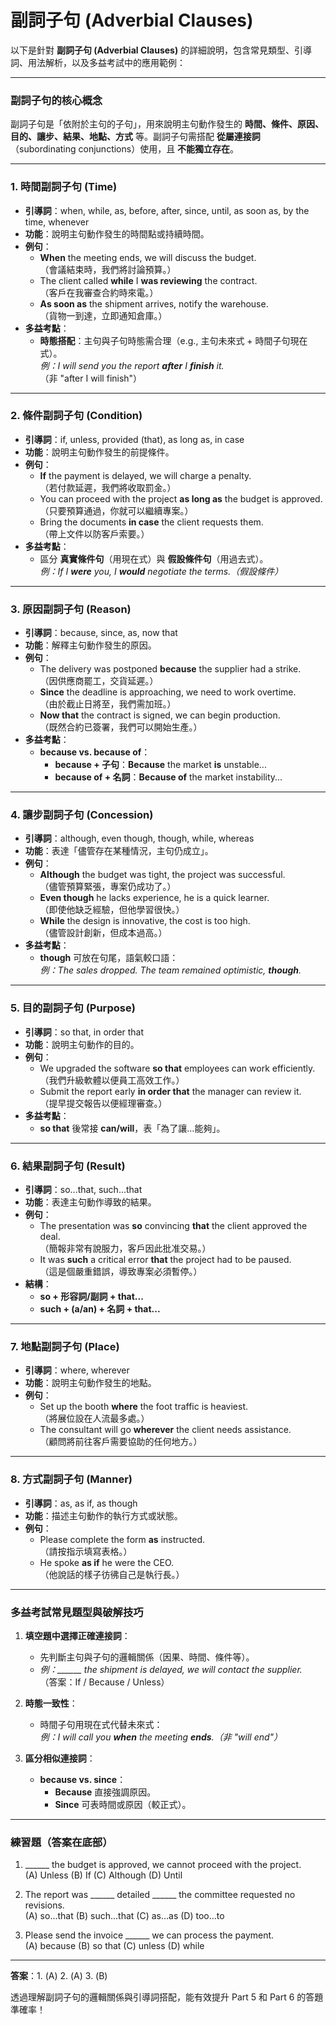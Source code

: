 # 副詞子句 (Adverbial Clauses)

以下是針對 **副詞子句 (Adverbial Clauses)** 的詳細說明，包含常見類型、引導詞、用法解析，以及多益考試中的應用範例：

---

### **副詞子句的核心概念**

副詞子句是「依附於主句的子句」，用來說明主句動作發生的 **時間、條件、原因、目的、讓步、結果、地點、方式** 等。副詞子句需搭配 **從屬連接詞**（subordinating conjunctions）使用，且 **不能獨立存在**。

---

### **1. 時間副詞子句 (Time)**

- **引導詞**：when, while, as, before, after, since, until, as soon as, by the time, whenever  
- **功能**：說明主句動作發生的時間點或持續時間。  
- **例句**：  
  - **When** the meeting ends, we will discuss the budget.  
    （會議結束時，我們將討論預算。）  
  - The client called **while** I **was reviewing** the contract.  
    （客戶在我審查合約時來電。）  
  - **As soon as** the shipment arrives, notify the warehouse.  
    （貨物一到達，立即通知倉庫。）  
- **多益考點**：  
  - **時態搭配**：主句與子句時態需合理（e.g., 主句未來式 + 時間子句現在式）。  
    *例：I will send you the report **after** I **finish** it.*（非 "after I will finish"）

---

### **2. 條件副詞子句 (Condition)**

- **引導詞**：if, unless, provided (that), as long as, in case  
- **功能**：說明主句動作發生的前提條件。  
- **例句**：  
  - **If** the payment is delayed, we will charge a penalty.  
    （若付款延遲，我們將收取罰金。）  
  - You can proceed with the project **as long as** the budget is approved.  
    （只要預算通過，你就可以繼續專案。）  
  - Bring the documents **in case** the client requests them.  
    （帶上文件以防客戶索要。）  
- **多益考點**：  
  - 區分 **真實條件句**（用現在式）與 **假設條件句**（用過去式）。  
    *例：If I **were** you, I **would** negotiate the terms.（假設條件）*

---

### **3. 原因副詞子句 (Reason)**

- **引導詞**：because, since, as, now that  
- **功能**：解釋主句動作發生的原因。  
- **例句**：  
  - The delivery was postponed **because** the supplier had a strike.  
    （因供應商罷工，交貨延遲。）  
  - **Since** the deadline is approaching, we need to work overtime.  
    （由於截止日將至，我們需加班。）  
  - **Now that** the contract is signed, we can begin production.  
    （既然合約已簽署，我們可以開始生產。）  
- **多益考點**：  
  - **because vs. because of**：  
    - **because + 子句**：**Because** the market **is** unstable...  
    - **because of + 名詞**：**Because of** the market instability...  

---

### **4. 讓步副詞子句 (Concession)**

- **引導詞**：although, even though, though, while, whereas  
- **功能**：表達「儘管存在某種情況，主句仍成立」。  
- **例句**：  
  - **Although** the budget was tight, the project was successful.  
    （儘管預算緊張，專案仍成功了。）  
  - **Even though** he lacks experience, he is a quick learner.  
    （即使他缺乏經驗，但他學習很快。）  
  - **While** the design is innovative, the cost is too high.  
    （儘管設計創新，但成本過高。）  
- **多益考點**：  
  - **though** 可放在句尾，語氣較口語：  
    *例：The sales dropped. The team remained optimistic, **though**.*  

---

### **5. 目的副詞子句 (Purpose)**

- **引導詞**：so that, in order that  
- **功能**：說明主句動作的目的。  
- **例句**：  
  - We upgraded the software **so that** employees can work efficiently.  
    （我們升級軟體以便員工高效工作。）  
  - Submit the report early **in order that** the manager can review it.  
    （提早提交報告以便經理審查。）  
- **多益考點**：  
  - **so that** 後常接 **can/will**，表「為了讓...能夠」。  

---

### **6. 結果副詞子句 (Result)**

- **引導詞**：so...that, such...that  
- **功能**：表達主句動作導致的結果。  
- **例句**：  
  - The presentation was **so** convincing **that** the client approved the deal.  
    （簡報非常有說服力，客戶因此批准交易。）  
  - It was **such** a critical error **that** the project had to be paused.  
    （這是個嚴重錯誤，導致專案必須暫停。）  
- **結構**：  
  - **so + 形容詞/副詞 + that...**  
  - **such + (a/an) + 名詞 + that...**  

---

### **7. 地點副詞子句 (Place)**

- **引導詞**：where, wherever  
- **功能**：說明主句動作發生的地點。  
- **例句**：  
  - Set up the booth **where** the foot traffic is heaviest.  
    （將展位設在人流最多處。）  
  - The consultant will go **wherever** the client needs assistance.  
    （顧問將前往客戶需要協助的任何地方。）  

---

### **8. 方式副詞子句 (Manner)**

- **引導詞**：as, as if, as though  
- **功能**：描述主句動作的執行方式或狀態。  
- **例句**：  
  - Please complete the form **as** instructed.  
    （請按指示填寫表格。）  
  - He spoke **as if** he were the CEO.  
    （他說話的樣子彷彿自己是執行長。）  

---

### **多益考試常見題型與破解技巧**

1. **填空題中選擇正確連接詞**：  
   - 先判斷主句與子句的邏輯關係（因果、時間、條件等）。  
   - *例：______ the shipment is delayed, we will contact the supplier.*  
     （答案：If / Because / Unless）  

2. **時態一致性**：  
   - 時間子句用現在式代替未來式：  
     *例：I will call you **when** the meeting **ends**.（非 "will end"）*  

3. **區分相似連接詞**：  
   - **because vs. since**：  
     - **Because** 直接強調原因。  
     - **Since** 可表時間或原因（較正式）。  

---

### **練習題（答案在底部）**

1. ______ the budget is approved, we cannot proceed with the project.  
   (A) Unless  (B) If  (C) Although  (D) Until  

2. The report was ______ detailed ______ the committee requested no revisions.  
   (A) so...that  (B) such...that  (C) as...as  (D) too...to  

3. Please send the invoice ______ we can process the payment.  
   (A) because  (B) so that  (C) unless  (D) while  

---

**答案**：1. (A)  2. (A)  3. (B)  

透過理解副詞子句的邏輯關係與引導詞搭配，能有效提升 Part 5 和 Part 6 的答題準確率！
